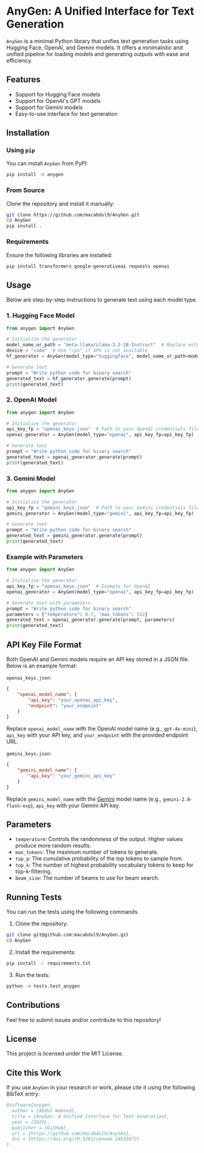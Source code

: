 # AnyGen: A Unified Interface for Text Generation

`AnyGen` is a minimal Python library that unifies text generation tasks using Hugging Face, OpenAI, and Gemini models. It offers a minimalistic and unified pipeline for loading models and generating outputs with ease and efficiency.

## Features
- Support for Hugging Face models
- Support for OpenAI's GPT models
- Support for Gemini models
- Easy-to-use interface for text generation

## Installation
### Using `pip`
You can install `AnyGen` from PyPI:
```bash
pip install -U anygen
```

### From Source
Clone the repository and install it manually:
```bash
git clone https://github.com/macabdul9/AnyGen.git
cd AnyGen
pip install .
```

### Requirements
Ensure the following libraries are installed:
```bash
pip install transformers google-generativeai requests openai
```

## Usage
Below are step-by-step instructions to generate text using each model type.

### 1. Hugging Face Model
```python
from anygen import AnyGen

# Initialize the generator
model_name_or_path = "meta-llama/Llama-3.2-1B-Instruct"  # Replace with your Hugging Face model name
device = "cuda"  # Use "cpu" if GPU is not available
hf_generator = AnyGen(model_type="huggingface", model_name_or_path=model_name_or_path, device=device)

# Generate text
prompt = "Write python code for binary search"
generated_text = hf_generator.generate(prompt)
print(generated_text)
```

### 2. OpenAI Model
```python
from anygen import AnyGen

# Initialize the generator
api_key_fp = "openai_keys.json"  # Path to your OpenAI credentials file
openai_generator = AnyGen(model_type="openai", api_key_fp=api_key_fp)

# Generate text
prompt = "Write python code for binary search"
generated_text = openai_generator.generate(prompt)
print(generated_text)
```

### 3. Gemini Model
```python
from anygen import AnyGen

# Initialize the generator
api_key_fp = "gemini_keys.json"  # Path to your Gemini credentials file
gemini_generator = AnyGen(model_type="gemini", api_key_fp=api_key_fp)

# Generate text
prompt = "Write python code for binary search"
generated_text = gemini_generator.generate(prompt)
print(generated_text)
```

### Example with Parameters
```python
from anygen import AnyGen

# Initialize the generator
api_key_fp = "openai_keys.json"  # Example for OpenAI
openai_generator = AnyGen(model_type="openai", api_key_fp=api_key_fp)

# Generate text with parameters
prompt = "Write python code for binary search"
parameters = {"temperature": 0.7, "max_tokens": 512}
generated_text = openai_generator.generate(prompt, parameters)
print(generated_text)
```

## API Key File Format
Both OpenAI and Gemini models require an API key stored in a JSON file. Below is an example format:

`openai_keys.json`:
```json
{
    "openai_model_name": {
        "api_key": "your_openai_api_key",
        "endpoint": "your_endpoint"
    }
}
```
Replace `openai_model_name` with the OpenAI model name (e.g., `gpt-4o-mini`), `api_key` with your API key, and `your_endpoint` with the provided endpoint URL.

`gemini_keys.json`:
```json
{
    "gemini_model_name": {
        "api_key": "your_gemini_api_key"
    }
}
```
Replace `gemini_model_name` with the [Gemini](https://aistudio.google.com/) model name (e.g., `gemini-2.0-flash-exp`), `api_key` with your Gemini API key.

## Parameters
- `temperature`: Controls the randomness of the output. Higher values produce more random results.
- `max_tokens`: The maximum number of tokens to generate.
- `top_p`: The cumulative probability of the top tokens to sample from.
- `top_k`: The number of highest probability vocabulary tokens to keep for top-k-filtering.
- `beam_size`: The number of beams to use for beam search.

## Running Tests
You can run the tests using the following commands. 
1. Clone the repository:
```bash
git clone git@github.com:macabdul9/AnyGen.git
cd AnyGen
```
2. Install the requirements:
```bash
pip install -r requirements.txt
```
3. Run the tests:
```bash
python -m tests.test_anygen
```


## Contributions
Feel free to submit issues and/or contribute to this repository!

## License
This project is licensed under the MIT License.


## Cite this Work

If you use `AnyGen` in your research or work, please cite it using the following BibTeX entry:

```bibtex
@software{anygen,
  author = {Abdul Waheed},
  title = {AnyGen: A Unified Interface for Text Generation},
  year = {2024},
  publisher = {GitHub},
  url = {https://github.com/macabdul9/AnyGen},
  doi = {https://doi.org/10.5281/zenodo.14533072}
}
```